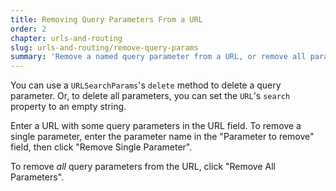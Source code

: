 ```yaml
---
title: Removing Query Parameters From a URL
order: 2
chapter: urls-and-routing
slug: urls-and-routing/remove-query-params
summary: 'Remove a named query parameter from a URL, or remove all parameters.'
---
```


You can use a `URLSearchParams`'s `delete` method to delete a query parameter. Or, to delete all parameters, you can set the `URL`'s `search` property to an empty string.

Enter a URL with some query parameters in the URL field. To remove a single parameter, enter the parameter name in the "Parameter to remove" field, then click "Remove Single Parameter".

To remove _all_ query parameters from the URL, click "Remove All Parameters".
